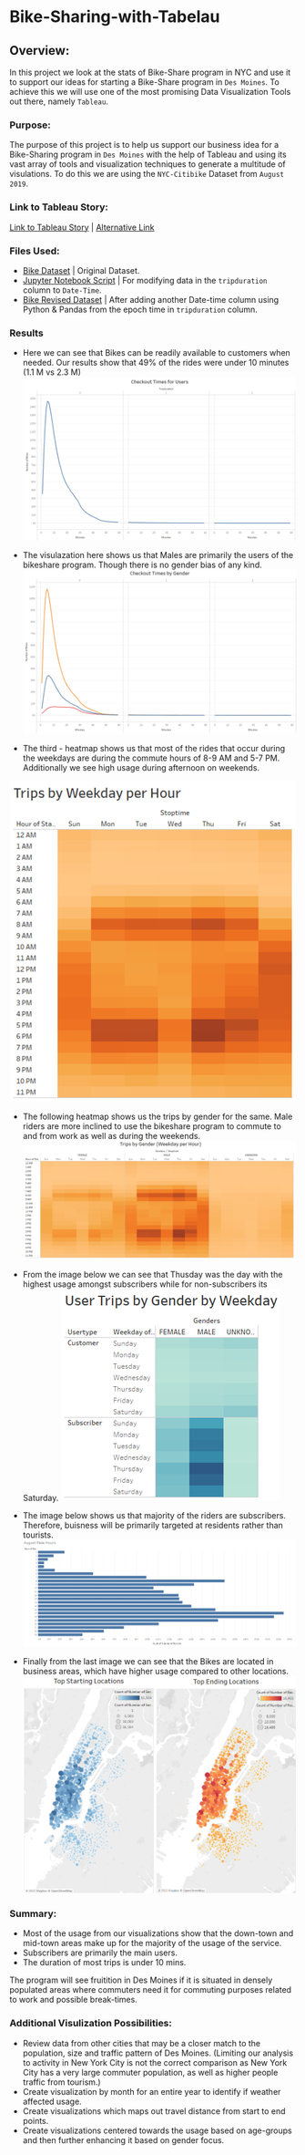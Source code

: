 # Bike-Sharing-with-Tabelau

## Overview:
In this project we look at the stats of Bike-Share program in NYC and use it to support our ideas for starting a Bike-Share program in `Des Moines`. To achieve this we will use one of the most promising Data Visualization Tools out there, namely `Tableau`.

### Purpose:
The purpose of this project is to help us support our business idea for a Bike-Sharing program in `Des Moines` with the help of Tableau and using its vast array of tools and visualization techniques to generate a multitude of visulations. To do this we are using the `NYC-Citibike` Dataset from `August 2019`.

### Link to Tableau Story:
[Link to Tableau Story](https://public.tableau.com/app/profile/mubeen.ahmed.khan/viz/NYCBikeShareProgram/NYCBikeChallenge) | [Alternative Link](https://public.tableau.com/app/profile/mubeen.ahmed.khan/viz/RBC-Module-14-Tableau-Challenge/NYCBikeShareChallenge)

### Files Used:
* [Bike Dataset](201908-citibike-tripdata.csv) | Original Dataset.
* [Jupyter Notebook Script](NYC_CitiBike_Challenge.ipynb) | For modifying data in the `tripduration` column to `Date-Time`.
* [Bike Revised Dataset](201908-citibike-tripdataREVISED.csv) | After adding another Date-time column using Python & Pandas from the epoch time in `tripduration` column.

### Results
* Here we can see that Bikes can be readily available to customers when needed. Our results show that 49% of the rides were under 10 minutes (1.1 M vs 2.3 M)
![Image1](Images/01-Checkout-Times-for-Users.png)

* The visulazation here shows us that Males are primarily the users of the bikeshare program. Though there is no gender bias of any kind.
![Image2](Images/02-Checkout-Times-by-Gender.png)

* The third - heatmap shows us that most of the rides that occur during the weekdays are during the commute hours of 8-9 AM and 5-7 PM. Additionally we see high usage during afternoon on weekends.

![Image3](Images/03-Trips-by-Weekday-per-Hour.png)

* The following heatmap shows us the trips by gender for the same. Male riders are more inclined to use the bikeshare program to commute to and from work as well as during the weekends.
![Image4](Images/04-Trips-by-Gender-(Weekday-per-Hour).png)

* From the image below we can see that Thusday was the day with the highest usage amongst subscribers while for non-subscribers its Saturday.
![Image5](Images/05-User-Trips-by-Gender-by-Weekday.png)

* The image below shows us that majority of the riders are subscribers. Therefore, buisness will be primarily targeted at residents rather than tourists.
![Image6](Images/06-August-Peak-Hours.png)

* Finally from the last image we can see that the Bikes are located in business areas, which have higher usage compared to other locations.
![Image7](Images/07-Top-Starting-and-Ending-Locations.png)

### Summary:
* Most of the usage from our visualizations show that the down-town and mid-town areas make up for the majority of the usage of the service.
* Subscribers are primarily the main users.
* The duration of most trips is under 10 mins.

The program will see fruitition in Des Moines if it is situated in densely populated areas where commuters need it for commuting purposes related to work and possible break-times.

### Additional Visulization Possibilities:
* Review data from other cities that may be a closer match to the population, size and traffic pattern of Des Moines. (Limiting our analysis to activity in New York City is not the correct comparison as New York City has a very large commuter population, as well as higher people traffic from tourism.)
* Create visualization by month for an entire year to identify if weather affected usage.
* Create visualizations which maps out travel distance from start to end points.
* Create visualizations centered towards the usage based on age-groups and then further enhancing it based on gender focus.
